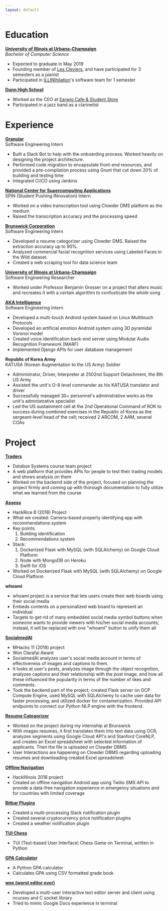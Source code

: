 ```yaml
---
layout: default
---
```


# Education
[**University of Illinois at Urbana-Champaign**](https://illinois.edu/)  
_Bachelor of Computer Science_  
- Expected to graduate in May 2019
- Founding member of [Les Cleviers](https://illinois.campuslabs.com/engage/organization/lesclaviers), and have participated for 3 semesters as a pianist
- Participated in [ILLINIhilation](https://irobotics.illinois.edu/teams/jsdc/illinihilation/)'s software team for 1 semester

[**Dunn High School**](https://www.dunnschool.org/)  
- Worked as the CEO at [Earwig Cafe & Student Store](https://www.dunnschool.org/stud-life-earwig-cafe.php)
- Participated in a jazz band as a clarinetist


# Experience
[**Granular**](https://granular.ag/)  
Software Engineering Intern
- Built a Slack Bot to help with the onboarding process. Worked heavily on designing the project architecture. 
- Performed code migration to encapsulate front-end resources, and provided a pre-compilation process using Grunt that cut down 20% of building and testing time 
- Integrated CI/CD using Jenkins

[**National Center for Supercomputing Applications**](http://www.ncsa.illinois.edu/)  
SPIN (Student Pushing INnovation) Intern
- Worked on a video transcription tool using Clowder DMS platform as the medium 
- Raised the transcription accuracy and the processing speed

[**Brunswick Corporation**](https://www.brunswick.com/company/)  
Software Engineering Intern
- Developed a resume categorizer using Clowder DMS. Raised the extraction accuracy up to 90%. 
- Analyzed commercial facial recognition services using Labeled Faces in the Wild dataset. 
- Created a web scraping tool for data science team

[**University of Illinois at Urbana-Champaign**](https://illinois.edu/)  
Software Engineering Researcher
- Worked under Professor Benjamin Grosser on a project that alters music and recreates it with a certain algorithm to confusticate the whole song

[**AKA Intelligence**](http://akaintelligence.com/)  
Software Engineering Intern
- Developed a multi-touch Android system based on Linux Multitouch Protocols
- Developed an artificial emotion Android system using 3D pyramidal Voronoi model
- Created voice identification back-end server using Modular Audio Recognition Framework (MARF)
- Implemented Django APIs for user database management

**Republic of Korea Army**  
KATUSA (Korean Augmentation to the US Army) Soldier
- Administrator, Driver, Interpreter at 2502nd Support Detachment, the 8th US Army
- Assisted the unit's O-8 level commander as his KATUSA translator and driver
- Successfully managed 30+ personnel's administrative works as the unit's administrative specialist
- Led the US sustainment cell at the 2nd Operational Command of ROK to success during combined exercises in the Republic of Korea as the sergeant-level head of the cell; received 2 ARCOM, 2 AAM, several COAs


# Project
[**Traders**](https://github.com/mgjo5899/Traders)  
- Databse Systems course team project
- A web platform that provides APIs for people to test their trading models and shows analysis on them
- Worked on the backend side of the project, focused on planning the project firmly and coming up with thorough documentation to fully utilize what we learned from the course

[**Assess**](https://devpost.com/software/assess)  
- HackRice 8 (2018) Project
- What we created: Camera-based property identifying app with recommendations system
- Key points:
	1. Building identification
	2. Recommendations system
- Stack:
	1. Dockerized Flask with MySQL (with SQLAlchemy) on Google Cloud Platform
	2. Node with MongoDB on Heroku
	3. Swift for iOS
- Worked on Dockerized Flask with MySQL (with SQLAlchemy) on Google Cloud Platform

**whoami**
- whoami project is a service that lets users create their web boards using their social media
- Embeds contents on a personalized web board to represent an individual
- Targets to get rid of many embedded social media symbol buttons when someone wants to provide viewers with his/her social media accounts; instead, it will be replaced with one "whoami" button to unify them all

[**SocialmedAI**](https://devpost.com/software/socialmedai-v51gni)  
- MHacks 11 (2018) project
- Won Clarafai Award
- SocialmedAI analyzes user's social media account in terms of effectiveness of images and captions to them.
- It looks at user's posts, analyzes image through the object recognition, analyzes captions and their relationship with the post image, and how all these influenced the popularity in terms of the number of likes and comments.
- Took the backend part of the project; created Flask server on GCP Compute Engine, used MySQL with SQLAlchemy to cache user data for faster processing, and utilized docker for containerization. Provided API endpoints to connect our Python NLP engine with the frontend.

[**Resume Categorizer**](https://github.com/mgjo5899/resume-categorizer)
- Worked on the project during my internship at Brunswick
- With images resumes, it first translates them into text data using OCR, analyzes segments using Google Cloud API's and Stanford CoreNLP, and creates an Excel spreadsheet with selected information of applicants. Then the file is uploaded on Clowder DBMS
- User Interactions are happening on Clowder DBMS regarding uploading resumes and downloading created Excel spreadsheet

[**Offline Navigation**](https://devpost.com/software/offline-navigation)
- HackIllinois 2018 project
- Created an offline navigation Android app using Twilio SMS API to provide a data-free navigation experience in emergency situations and for countries with limited coverage

[**Bitbar Plugins**](https://github.com/mgjo5899/bitbar-plugins)
- Created a multi-processing Slack notification plugin
- Created several cryptocurrency price notification plugins
- Created a weather notification plugin

[**TUI Chess**](https://github.com/mgjo5899/Games)
- TUI (Text-based User Interface) Chess Game on Terminal, written in Python

[**GPA Calculator**](https://github.com/mgjo5899/gpa-calculator)
- A Python GPA calculator
- Calculates GPA using CSV formatted grade book

[**wee (worst editor ever)**](https://github.com/clee158/wee)
- Developed a multi-user interactive text editor server and client using ncurses and C socket library
- Tried to mimic Google Docs experience in terminal
